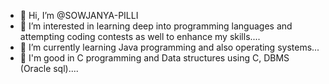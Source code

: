 - 👋 Hi, I’m @SOWJANYA-PILLI
- 👀 I’m interested in learning deep into programming languages and attempting coding contests as well to enhance my skills....
- 🌱 I’m currently learning Java programming and also operating systems...
- 🥇 I'm good in C programming and Data structures using C, DBMS (Oracle sql)....

<!---
SOWJANYA-PILLI/SOWJANYA-PILLI is a ✨ special ✨ repository because its `README.md` (this file) appears on your GitHub profile.
You can click the Preview link to take a look at your changes.
--->

